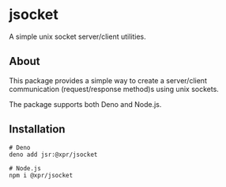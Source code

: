 # jsocket

A simple unix socket server/client utilities.

## About

This package provides a simple way to create a server/client communication
(request/response method)s using unix sockets.

The package supports both Deno and Node.js.

## Installation

```shell
# Deno
deno add jsr:@xpr/jsocket

# Node.js
npm i @xpr/jsocket
```
